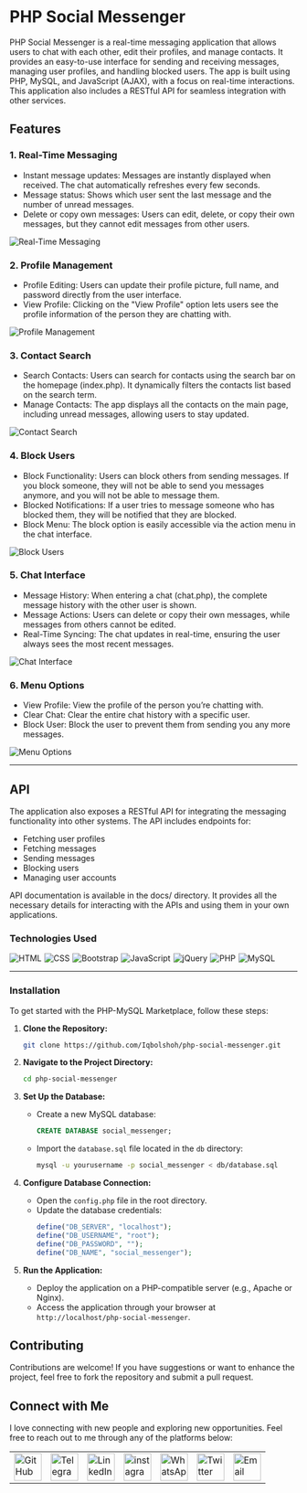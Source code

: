 # PHP Social Messenger

PHP Social Messenger is a real-time messaging application that allows users to chat with each other, edit their profiles, and manage contacts. It provides an easy-to-use interface for sending and receiving messages, managing user profiles, and handling blocked users. The app is built using PHP, MySQL, and JavaScript (AJAX), with a focus on real-time interactions. This application also includes a RESTful API for seamless integration with other services.

## Features

### 1. Real-Time Messaging
   - Instant message updates: Messages are instantly displayed when received. The chat automatically refreshes every few seconds.
   - Message status: Shows which user sent the last message and the number of unread messages.
   - Delete or copy own messages: Users can edit, delete, or copy their own messages, but they cannot edit messages from other users.
 
   ![Real-Time Messaging](./src/images/real_time.png)

### 2. Profile Management
   - Profile Editing: Users can update their profile picture, full name, and password directly from the user interface.
   - View Profile: Clicking on the "View Profile" option lets users see the profile information of the person they are chatting with.

   ![Profile Management](./src/images/profile-management.png)

### 3. Contact Search
   - Search Contacts: Users can search for contacts using the search bar on the homepage (index.php). It dynamically filters the contacts list based on the search term.
   - Manage Contacts: The app displays all the contacts on the main page, including unread messages, allowing users to stay updated.

   ![Contact Search](./src/images/contact-search.png)

### 4. Block Users
   - Block Functionality: Users can block others from sending messages. If you block someone, they will not be able to send you messages anymore, and you will not be able to message them.
   - Blocked Notifications: If a user tries to message someone who has blocked them, they will be notified that they are blocked.
   - Block Menu: The block option is easily accessible via the action menu in the chat interface.

   ![Block Users](./src/images/block-users.png)

### 5. Chat Interface
   - Message History: When entering a chat (chat.php), the complete message history with the other user is shown.
   - Message Actions: Users can delete or copy their own messages, while messages from others cannot be edited.
   - Real-Time Syncing: The chat updates in real-time, ensuring the user always sees the most recent messages.

   ![Chat Interface](./src/images/chat-interface.png)

### 6. Menu Options
   - View Profile: View the profile of the person you’re chatting with.
   - Clear Chat: Clear the entire chat history with a specific user.
   - Block User: Block the user to prevent them from sending you any more messages.

   ![Menu Options](./src/images/menu-options.png)

---

## API

The application also exposes a RESTful API for integrating the messaging functionality into other systems. The API includes endpoints for:

- Fetching user profiles
- Fetching messages
- Sending messages
- Blocking users
- Managing user accounts

API documentation is available in the docs/ directory. It provides all the necessary details for interacting with the APIs and using them in your own applications.

### Technologies Used

<div style="display: flex; flex-wrap: wrap; gap: 5px;">
    <img src="https://img.shields.io/badge/HTML-%23E34F26.svg?style=for-the-badge&logo=html5&logoColor=white" alt="HTML">
    <img src="https://img.shields.io/badge/CSS-%231572B6.svg?style=for-the-badge&logo=css3&logoColor=white" alt="CSS">
    <img src="https://img.shields.io/badge/Bootstrap-%23563D7C.svg?style=for-the-badge&logo=bootstrap&logoColor=white" alt="Bootstrap">
    <img src="https://img.shields.io/badge/JavaScript-%23F7DF1C.svg?style=for-the-badge&logo=javascript&logoColor=black" alt="JavaScript">
    <img src="https://img.shields.io/badge/jQuery-%230e76a8.svg?style=for-the-badge&logo=jquery&logoColor=white" alt="jQuery">
    <img src="https://img.shields.io/badge/PHP-%23777BB4.svg?style=for-the-badge&logo=php&logoColor=white" alt="PHP">
    <img src="https://img.shields.io/badge/MySQL-%234479A1.svg?style=for-the-badge&logo=mysql&logoColor=white" alt="MySQL">
</div>

---

### Installation

To get started with the PHP-MySQL Marketplace, follow these steps:

1. **Clone the Repository:**
   ```bash
   git clone https://github.com/Iqbolshoh/php-social-messenger.git
   ```

2. **Navigate to the Project Directory:**
   ```bash
   cd php-social-messenger
   ```

3. **Set Up the Database:**
   - Create a new MySQL database:
     ```sql
     CREATE DATABASE social_messenger;
     ```

   - Import the `database.sql` file located in the `db` directory:
     ```bash
     mysql -u yourusername -p social_messenger < db/database.sql
     ```

4. **Configure Database Connection:**
   - Open the `config.php` file in the root directory.
   - Update the database credentials:
     ```php
     define("DB_SERVER", "localhost");
     define("DB_USERNAME", "root");
     define("DB_PASSWORD", "");
     define("DB_NAME", "social_messenger");
     ```

5. **Run the Application:**
   - Deploy the application on a PHP-compatible server (e.g., Apache or Nginx).
   - Access the application through your browser at `http://localhost/php-social-messenger`.

## Contributing

Contributions are welcome! If you have suggestions or want to enhance the project, feel free to fork the repository and submit a pull request.


## Connect with Me

I love connecting with new people and exploring new opportunities. Feel free to reach out to me through any of the platforms below:

<table>
    <tr>
        <td>
            <a href="https://github.com/iqbolshoh">
                <img src="https://raw.githubusercontent.com/rahuldkjain/github-profile-readme-generator/master/src/images/icons/Social/github.svg"
                    height="48" width="48" alt="GitHub" />
            </a>
        </td>
        <td>
            <a href="https://t.me/iqbolshoh_777">
                <img src="https://github.com/gayanvoice/github-active-users-monitor/blob/master/public/images/icons/telegram.svg"
                    height="48" width="48" alt="Telegram" />
            </a>
        </td>
        <td>
            <a href="https://www.linkedin.com/in/iiqbolshoh/">
                <img src="https://github.com/gayanvoice/github-active-users-monitor/blob/master/public/images/icons/linkedin.svg"
                    height="48" width="48" alt="LinkedIn" />
            </a>
        </td>
        <td>
            <a href="https://instagram.com/iqbolshoh_777" target="blank"><img align="center"
                    src="https://raw.githubusercontent.com/rahuldkjain/github-profile-readme-generator/master/src/images/icons/Social/instagram.svg"
                    alt="instagram" height="48" width="48" /></a>
        </td>
        <td>
            <a href="https://wa.me/qr/22PVFQSMQQX4F1">
                <img src="https://github.com/gayanvoice/github-active-users-monitor/blob/master/public/images/icons/whatsapp.svg"
                    height="48" width="48" alt="WhatsApp" />
            </a>
        </td>
        <td>
            <a href="https://x.com/iqbolshoh_777">
                <img src="https://img.shields.io/badge/X-000000?style=for-the-badge&logo=x&logoColor=white" height="48"
                    width="48" alt="Twitter" />
            </a>
        </td>
        <td>
            <a href="mailto:iilhomjonov777@gmail.com">
                <img src="https://github.com/gayanvoice/github-active-users-monitor/blob/master/public/images/icons/gmail.svg"
                    height="48" width="48" alt="Email" />
            </a>
        </td>
    </tr>
</table>

